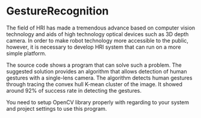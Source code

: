 # GestureRecognition

The field of HRI has made a tremendous advance based on computer vision technology and aids of high
technology optical devices such as 3D depth camera. In order to make robot technology more accessible
to the public, however, it is necessary to develop HRI system that can run on a more simple platform.

The source code shows a program that can solve such a problem. The suggested solution provides an algorithm that
allows detection of human gestures with a single-lens camera. The algorithm detects human gestures
through tracing the convex hull K-mean cluster of the image. It showed around 92% of success rate in
detecting the gestures.

You need to setup OpenCV library properly with regarding to your system and project settings to use this program.
